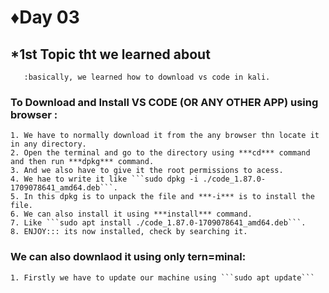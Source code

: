 # ♦Day 03

## *1st Topic tht we learned about 
       :basically, we learned how to download vs code in kali.

### To Download and Install VS CODE (OR ANY OTHER APP) using browser :
    1. We have to normally download it from the any browser thn locate it in any directory.
    2. Open the terminal and go to the directory using ***cd*** command and then run ***dpkg*** command.
    3. And we also have to give it the root permissions to acess.
    4. We hae to write it like ```sudo dpkg -i ./code_1.87.0-1709078641_amd64.deb```. 
    5. In this dpkg is to unpack the file and ***-i*** is to install the file.
    6. We can also install it using ***install*** command.
    7. Like ```sudo apt install ./code_1.87.0-1709078641_amd64.deb```.
    8. ENJOY::: its now installed, check by searching it.

###  We can also downlaod it using only tern=minal:
    1. Firstly we have to update our machine using ```sudo apt update```
